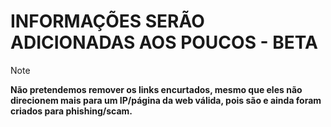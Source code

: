 # INFORMAÇÕES SERÃO ADICIONADAS AOS POUCOS - BETA
> [!NOTE]
> **️Não pretendemos remover os links encurtados, mesmo que eles não direcionem mais para um IP/página da web válida, pois são e ainda foram criados para phishing/scam.**
